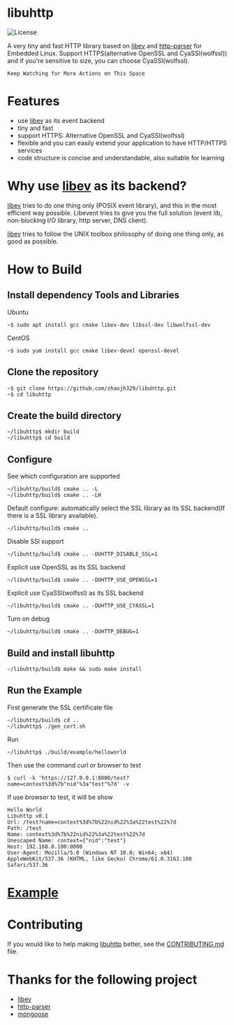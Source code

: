 # libuhttp

![](https://img.shields.io/badge/license-GPLV3-brightgreen.svg?style=plastic "License")

[libev]: http://software.schmorp.de/pkg/libev.html
[http-parser]: https://github.com/nodejs/http-parser

A very tiny and fast HTTP library based on [libev] and [http-parser] for Embedded Linux.
Support HTTPS(alternative OpenSSL and CyaSSl(wolfssl)) and if you're sensitive to size,
you can choose CyaSSl(wolfssl).

`Keep Watching for More Actions on This Space`

# Features
* use [libev] as its event backend
* tiny and fast
* support HTTPS: Alternative OpenSSL and CyaSSl(wolfssl)
* flexible and you can easily extend your application to have HTTP/HTTPS services
* code structure is concise and understandable, also suitable for learning

# Why use [libev] as its backend?
[libev] tries to do one thing only (POSIX event library), and this in the most efficient way possible.
Libevent tries to give you the full solution (event lib, non-blocking I/O library, http server, DNS client).

[libev] tries to follow the UNIX toolbox philosophy of doing one thing only, as good as possible.

# How to Build
## Install dependency Tools and Libraries
Ubuntu

	~$ sudo apt install gcc cmake libev-dev libssl-dev libwolfssl-dev

CentOS

	~$ sudo yum install gcc cmake libev-devel openssl-devel

## Clone the repository

	~$ git clone https://github.com/zhaojh329/libuhttp.git
	~$ cd libuhttp

## Create the build directory

	~/libuhttp$ mkdir build
	~/libuhttp$ cd build

## Configure
See which configuration are supported

	~/libuhttp/build$ cmake .. -L
	~/libuhttp/build$ cmake .. -LH

Default configure: automatically select the SSL library as its SSL backend(If there is a SSL library available).

	~/libuhttp/build$ cmake ..

Disable SSl support

	~/libuhttp/build$ cmake .. -DUHTTP_DISABLE_SSL=1

Explicit use OpenSSL as its SSL backend

	~/libuhttp/build$ cmake .. -DUHTTP_USE_OPENSSL=1

Explicit use CyaSSl(wolfssl) as its SSL backend

	~/libuhttp/build$ cmake .. -DUHTTP_USE_CYASSL=1

Turn on debug

	~/libuhttp/build$ cmake .. -DUHTTP_DEBUG=1
	
## Build and install libuhttp

    ~/libuhttp/build$ make && sudo make install
	
## Run the Example
First generate the SSL certificate file

	~/libuhttp/build$ cd ..
	~/libuhttp$ ./gen_cert.sh
	
Run

	~/libuhttp$ ./build/example/helloworld
	
Then use the command curl or browser to test

	$ curl -k 'https://127.0.0.1:8000/test?name=context%3d%7b"nid"%3a"test"%7d' -v

If use browser to test, it will be show

	Hello World
	Libuhttp v0.1
	Url: /test?name=context%3d%7b%22nid%22%3a%22test%22%7d
	Path: /test
	Name: context%3d%7b%22nid%22%3a%22test%22%7d
	Unescaped Name: context={"nid":"test"}
	Host: 192.168.0.100:8000
	User-Agent: Mozilla/5.0 (Windows NT 10.0; Win64; x64) AppleWebKit/537.36 (KHTML, like Gecko) Chrome/61.0.3163.100 Safari/537.36
	
# [Example](https://github.com/zhaojh329/libuhttp/blob/master/example/helloworld.c)

# Contributing
If you would like to help making [libuhttp](https://github.com/zhaojh329/libuhttp) better,
see the [CONTRIBUTING.md](https://github.com/zhaojh329/libuhttp/blob/master/CONTRIBUTING.md) file.

# Thanks for the following project
* [libev]
* [http-parser]
* [mongoose](https://github.com/cesanta/mongoose)